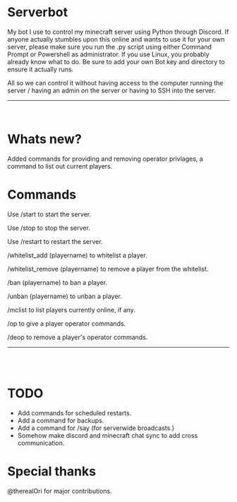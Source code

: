# Serverbot
My bot I use to control my minecraft server using Python through Discord.
If anyone actually stumbles upon this online and wants to use it for your own server, please make sure you run the .py script using either Command Prompt or Powershell as administrator.
If you use Linux, you probably already know what to do.
Be sure to add your own Bot key and directory to ensure it actually runs.

All so we can control it without having access to the computer running the server / having an admin on the server or having to SSH into the server.
__ __

<br>

# Whats new? 
Added commands for providing and removing operator privlages, a command to list out current players.

# Commands
Use /start to start the server.

Use /stop to stop the server.

Use /restart to restart the server.

/whitelist_add (playername) to whitelist a player.

/whitelist_remove (playername) to remove a player from the whitelist.

/ban (playername) to ban a player.

/unban (playername) to unban a player.

/mclist to list players currently online, if any.

/op to give a player operator commands.

/deop to remove a player's operator commands. 
__ __

<br>
<br>

# TODO
  - Add commands for scheduled restarts.
  - Add a command for backups.
  - Add a command for /say (for serverwide broadcasts.)
  - Somehow make discord and minecraft chat sync to add cross communication. 

# Special thanks
@therealOri for major contributions. 
